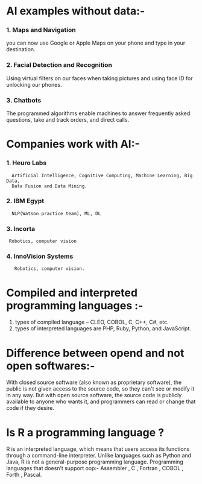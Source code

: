 
# AI examples without data:-
### 1.	Maps and Navigation
   you can now use Google or Apple Maps on your phone and type in your destination.
### 2.	Facial Detection and Recognition
Using virtual filters on our faces when taking pictures and using face ID for unlocking our phones.
### 3.	Chatbots
The programmed algorithms enable machines to answer frequently asked questions, take and track orders, and direct calls.

# Companies work with AI:-
 ###  1. Heuro Labs
      Artificial Intelligence, Cognitive Computing, Machine Learning, Big Data,    
      Data Fusion and Data Mining.
  ### 2. IBM Egypt
      NLP(Watson practice team), ML, DL
 ###    3. Incorta
     Robotics, computer vision
 ###   4. InnoVision Systems
       Robotics, computer vision.

# Compiled and interpreted programming languages :- 
1. types of compiled language – CLEO, COBOL, C, C++, C#, etc.
2. types of interpreted languages are PHP, Ruby, Python, and JavaScript.

# Difference between opend and not open softwares:-
With closed source software (also known as proprietary software), the public is not given access to the source code, so they can't see or modify it in any way. But with open source software, the source code is publicly available to anyone who wants it, and programmers can read or change that code if they desire.

# Is R a programming language ?
R is an interpreted language, which means that users access its functions through a command-line interpreter. Unlike languages such as Python and Java, R is not a general-purpose programming language.
Programming languages that doesn’t support oop:-
Assembler , C , Fortran , COBOL , Forth , Pascal.

